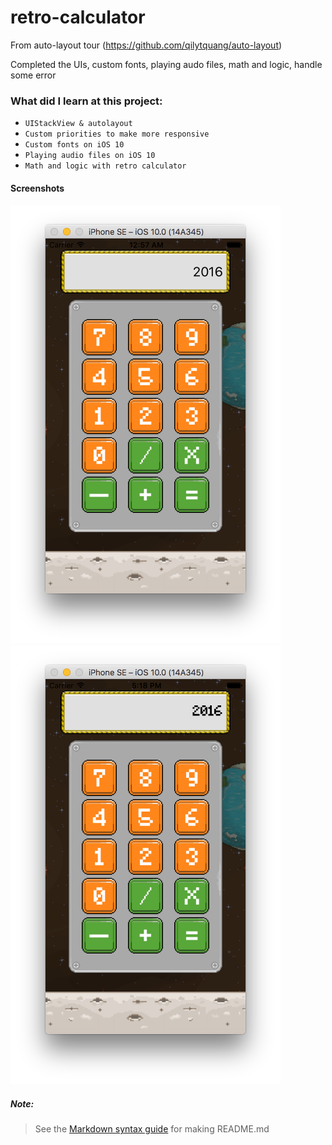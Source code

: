 # retro-calculator
From auto-layout tour (https://github.com/qilytquang/auto-layout)

Completed the UIs, custom fonts, playing audo files, math and logic, handle some error

### What did I learn at this project:
* `UIStackView & autolayout`
* `Custom priorities to make more responsive`
* `Custom fonts on iOS 10`
* `Playing audio files on iOS 10`
* `Math and logic with retro calculator`

#### Screenshots
[id1]: /screenshot1.png "Screenshot 1 of RetroCalculator"
[id2]: /screenshot2.png "Screenshot 2 of RetroCalculator"
![Screenshot 1][id1]
![Screenshot 2][id2]

##### Note:
> See the [Markdown syntax guide](https://confluence.atlassian.com/bitbucketserver/markdown-syntax-guide-776639995.html)
> for making README.md
